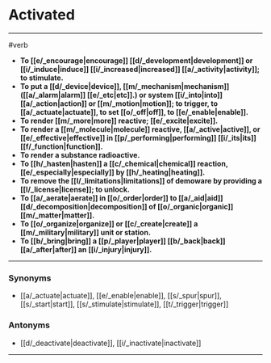 # Activated
---
#verb
- **To [[e/_encourage|encourage]] [[d/_development|development]] or [[i/_induce|induce]] [[i/_increased|increased]] [[a/_activity|activity]]; to stimulate.**
- **To put a [[d/_device|device]], [[m/_mechanism|mechanism]] ([[a/_alarm|alarm]] [[e/_etc|etc]].) or system [[i/_into|into]] [[a/_action|action]] or [[m/_motion|motion]]; to trigger, to [[a/_actuate|actuate]], to set [[o/_off|off]], to [[e/_enable|enable]].**
- **To render [[m/_more|more]] reactive; [[e/_excite|excite]].**
- **To render a [[m/_molecule|molecule]] reactive, [[a/_active|active]], or [[e/_effective|effective]] in [[p/_performing|performing]] [[i/_its|its]] [[f/_function|function]].**
- **To render a substance radioactive.**
- **To [[h/_hasten|hasten]] a [[c/_chemical|chemical]] reaction, [[e/_especially|especially]] by [[h/_heating|heating]].**
- **To remove the [[l/_limitations|limitations]] of demoware by providing a [[l/_license|license]]; to unlock.**
- **To [[a/_aerate|aerate]] in [[o/_order|order]] to [[a/_aid|aid]] [[d/_decomposition|decomposition]] of [[o/_organic|organic]] [[m/_matter|matter]].**
- **To [[o/_organize|organize]] or [[c/_create|create]] a [[m/_military|military]] unit or station.**
- **To [[b/_bring|bring]] a [[p/_player|player]] [[b/_back|back]] [[a/_after|after]] an [[i/_injury|injury]].**
---
### Synonyms
- [[a/_actuate|actuate]], [[e/_enable|enable]], [[s/_spur|spur]], [[s/_start|start]], [[s/_stimulate|stimulate]], [[t/_trigger|trigger]]
### Antonyms
- [[d/_deactivate|deactivate]], [[i/_inactivate|inactivate]]
---
